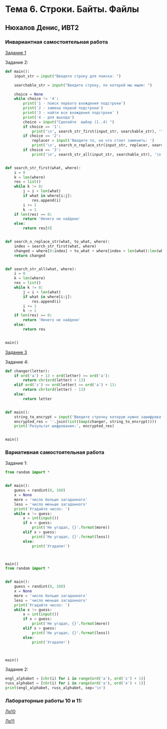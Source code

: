 # Тема 6. Строки. Байты. Файлы

## Нюхалов Денис, ИВТ2

### Инвариантная самостоятельная работа
[Задание 1](https://github.com/python-basic/sem3-t3-DenisNyux/blob/master/ISR/task1.pdf)

Задание 2:
```python
def main():
    input_str = input("Введите строку для поиска: ")

    searchable_str = input("Введите строку, по которой мы ищем: ")

    choice = None
    while choice != '4':
        print('1 - поиск первого вхождения подстроки')
        print('2 - замена первой подстроки')
        print('3 - найти все вхождения подстроки' )
        print('4 - для выхода')
        choice = input("Сделайте  выбор (1..4) ")
        if choice == '1':
            print('\n', search_str_first(input_str, searchable_str), '\n', sep='')
        if choice == '2':
            replacer = input('Введите то, на что стоит заменить: ')
            print('\n', search_n_replace_str(input_str, replacer, searchable_str), '\n', sep='')
        if choice == '3':
            print('\n', search_str_all(input_str, searchable_str), '\n', sep='')


def search_str_first(what, where):
    i = 0
    k = len(where)
    res = list()
    while k != 0:
        j = i + len(what)
        if what in where[i:j]:
            res.append(i)
        i += 1
        k -= 1
    if len(res) == 0:
        return 'Ничего не найдено'
    else:
        return res[0]


def search_n_replace_str(what, to_what, where):
    index = search_str_first(what, where)
    changed = where[0:index] + to_what + where[index + len(what):len(where)]
    return changed


def search_str_all(what, where):
    i = 0
    k = len(where)
    res = list()
    while k != 0:
        j = i + len(what)
        if what in where[i:j]:
            res.append(i)
        i += 1
        k -= 1
    if len(res) == 0:
        return 'Ничего не найдено'
    else:
        return res


main()
```
[Задание 3](https://github.com/python-basic/sem3-t3-DenisNyux/tree/master/ISR/task3)

Задание 4:
```python
def changer(letter):
    if ord('a') + 13 > ord(letter) >= ord('a'):
        return chr(ord(letter) + 13)
    elif ord('z') >= ord(letter) >= ord('a') + 13:
        return chr(ord(letter) - 13)
    else:
        return letter


def main():
    string_to_encrypt = input('Введите строчку которую нужно зашифровать: ')
    encrypted_res = ''.join(list((map(changer, string_to_encrypt))))
    print('Результат шифрования:', encrypted_res)


main()
```

### Вариативная самостоятельная работа
Задание 1:
```python
from random import *


def main():
    guess = randint(0, 100)
    x = None
    more = 'число больше загаданного'
    less = 'число меньше загаданного'
    print('Угадайте число: ')
    while x != guess:
        x = int(input())
        if x < guess:
            print('Не угадал, {}'.format(more))
        elif x > guess:
            print('Не угадал, {}'.format(less))
        else:
            print('Угадали!')



main()
from random import *


def main():
    guess = randint(0, 100)
    x = None
    more = 'число больше загаданного'
    less = 'число меньше загаданного'
    print('Угадайте число: ')
    while x != guess:
        x = int(input())
        if x < guess:
            print('Не угадал, {}'.format(more))
        elif x > guess:
            print('Не угадал, {}'.format(less))
        else:
            print('Угадали!')



main()
```
Задание 2:
```python
engl_alphabet = [chr(i) for i in range(ord('a'), ord('z') + 1)]
russ_alphabet = [chr(i) for i in range(ord('а'), ord('я') + 1)]
print(engl_alphabet, russ_alphabet, sep='\n')
```

### Лабораторные работы 10 и 11:
[Лр10](https://github.com/python-basic/sem3-t3-DenisNyux/tree/master/lab10)

[Лр11](https://github.com/python-basic/sem3-t3-DenisNyux/tree/master/lab11)
